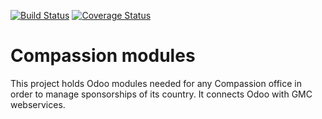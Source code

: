 [![Build Status](https://travis-ci.org/albertsh/compassion-modules.svg?branch=1.5-devel)](https://travis-ci.org/CompassionCH/compassion-modules)
[![Coverage Status](https://coveralls.io/repos/albertsh/compassion-modules/badge.svg)](https://coveralls.io/r/CompassionCH/compassion-modules)

Compassion modules
==================

This project holds Odoo modules needed for any Compassion office in order to manage sponsorships of its country. It connects Odoo with GMC webservices.
